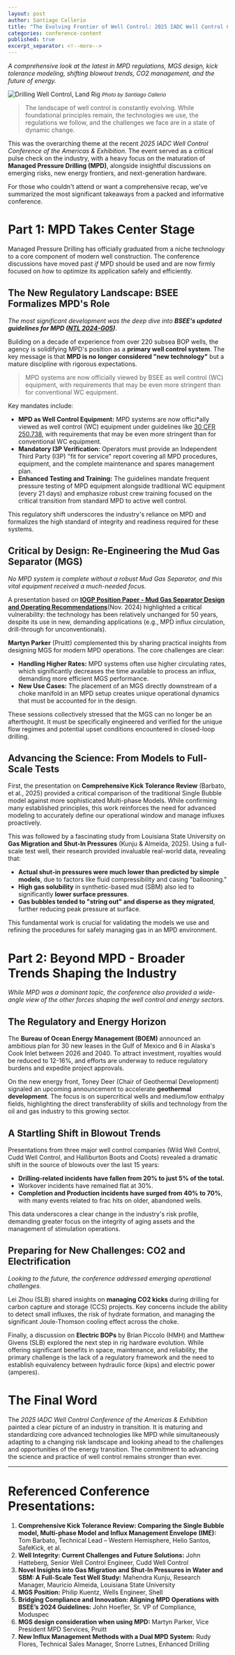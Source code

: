 ```yaml
---
layout: post
author: Santiago Callerio
title: "The Evolving Frontier of Well Control: 2025 IADC Well Control Conference Review"
categories: conference-content
published: true
excerpt_separator: <!--more-->
---
```

*A comprehensive look at the latest in MPD regulations, MGS design, kick tolerance modeling, shifting blowout trends, CO2 management, and the future of energy.*

![Drilling Well Control, Land Rig]({{site.baseurl}}/images/20180224_123206~2.jpg)
*<small>Photo by Santiago Callerio
<br /></small>*

> The landscape of well control is constantly evolving. While foundational principles remain, the technologies we use, the regulations we follow, and the challenges we face are in a state of dynamic change.

This was the overarching theme at the recent *2025 IADC Well Control Conference of the Americas & Exhibition*. The event served as a critical pulse check on the industry, with a heavy focus on the maturation of **Managed Pressure Drilling (MPD)**, alongside insightful discussions on emerging risks, new energy frontiers, and next-generation hardware.

For those who couldn't attend or want a comprehensive recap, we've summarized the most significant takeaways from a packed and informative conference.
<!--more-->

# Part 1: MPD Takes Center Stage

Managed Pressure Drilling has officially graduated from a niche technology to a core component of modern well construction. The conference discussions have moved past *if* MPD should be used and are now firmly focused on *how* to optimize its application safely and efficiently.

## The New Regulatory Landscape: BSEE Formalizes MPD's Role
*The most significant development was the deep dive into **BSEE's updated guidelines for MPD ([NTL 2024-G05](https://www.bsee.gov/sites/bsee.gov/files/2024-11/BSEE%20NTL%20No.%202024-G05%20Managed%20Pressure%20Drilling%20Projects%20Using%20a%20Subsea%20Blow%20Out%20Preventer.pdf))***.

Building on a decade of experience from over 220 subsea BOP wells, the agency is solidifying MPD's position as a **primary well control system**. The key message is that **MPD is no longer considered "new technology"** but a mature discipline with rigorous expectations.

> MPD systems are now officially viewed by BSEE as well control (WC) equipment, with requirements that may be even more stringent than for conventional WC equipment.

Key mandates include:
*   **MPD as Well Control Equipment:** MPD systems are now offici*ally viewed as well control (WC) equipment under guidelines like [30 CFR 250.738](https://www.govinfo.gov/content/pkg/CFR-2024-title30-vol2/pdf/CFR-2024-title30-vol2-sec250-738.pdf), with requirements that may be even more stringent than for conventional WC equipment.
*   **Mandatory I3P Verification:** Operators must provide an Independent Third Party (I3P) "fit for service" report covering all MPD procedures, equipment, and the complete maintenance and spares management plan.
*   **Enhanced Testing and Training:** The guidelines mandate frequent pressure testing of MPD equipment alongside traditional WC equipment (every 21 days) and emphasize robust crew training focused on the critical transition from standard MPD to active well control.

This regulatory shift underscores the industry's reliance on MPD and formalizes the high standard of integrity and readiness required for these systems.

## Critical by Design: Re-Engineering the Mud Gas Separator (MGS)
*No MPD system is complete without a robust Mud Gas Separator, and this vital equipment received a much-needed focus.*

A presentation based on **[IOGP Position Paper - Mud Gas Separator Design and Operating Recommendations](https://www.iogp.org/bookstore/product/mud-gas-separator-design-and-operating-recommendations/)**(Nov. 2024) highlighted a critical vulnerability: the technology has been relatively unchanged for 50 years, despite its use in new, demanding applications (e.g., MPD influx circulation, drill-through for unconventionals). 

**Martyn Parker** (Pruitt) complemented this by sharing practical insights from designing MGS for modern MPD operations. The core challenges are clear:

- **Handling Higher Rates:** MPD systems often use higher circulating rates, which significantly decreases the time available to process an influx, demanding more efficient MGS performance.
- **New Use Cases:** The placement of an MGS directly downstream of a choke manifold in an MPD setup creates unique operational dynamics that must be accounted for in the design.

These sessions collectively stressed that the MGS can no longer be an afterthought. It must be specifically engineered and verified for the unique flow regimes and potential upset conditions encountered in closed-loop drilling.

## Advancing the Science: From Models to Full-Scale Tests

First, the presentation on **Comprehensive Kick Tolerance Review** (Barbato, et al., 2025) provided a critical comparison of the traditional Single Bubble model against more sophisticated Multi-phase Models. While confirming many established principles, this work reinforces the need for advanced modeling to accurately define our operational window and manage influxes proactively.

This was followed by a fascinating study from Louisiana State University on **Gas Migration and Shut-In Pressures** (Kunju & Almeida, 2025). Using a full-scale test well, their research provided invaluable real-world data, revealing that:

- **Actual shut-in pressures were much lower than predicted by simple models**, due to factors like fluid compressibility and casing "ballooning."
- **High gas solubility** in synthetic-based mud (SBM) also led to significantly **lower surface pressures**.
- **Gas bubbles tended to "string out" and disperse as they migrated**, further reducing peak pressure at surface.

This fundamental work is crucial for validating the models we use and refining the procedures for safely managing gas in an MPD environment.

# Part 2: Beyond MPD - Broader Trends Shaping the Industry

*While MPD was a dominant topic, the conference also provided a wide-angle view of the other forces shaping the well control and energy sectors.*

## The Regulatory and Energy Horizon
The **Bureau of Ocean Energy Management (BOEM)** announced an ambitious plan for 30 new leases in the Gulf of Mexico and 6 in Alaska's Cook Inlet between 2026 and 2040. To attract investment, royalties would be reduced to 12-16%, and efforts are underway to reduce regulatory burdens and expedite project approvals.

On the new energy front, Toney Deer (Chair of Geothermal Development) signaled an upcoming announcement to accelerate **geothermal development**. The focus is on supercritical wells and medium/low enthalpy fields, highlighting the direct transferability of skills and technology from the oil and gas industry to this growing sector.

## A Startling Shift in Blowout Trends
Presentations from three major well control companies (Wild Well Control, Cudd Well Control, and Halliburton Boots and Coots) revealed a dramatic shift in the source of blowouts over the last 15 years:
*   **Drilling-related incidents have fallen from 20% to just 5% of the total.**
*   Workover incidents have remained flat at 30%.
*   **Completion and Production incidents have surged from 40% to 70%**, with many events related to frac hits on older, abandoned wells.

This data underscores a clear change in the industry's risk profile, demanding greater focus on the integrity of aging assets and the management of stimulation operations.

## Preparing for New Challenges: CO2 and Electrification
*Looking to the future, the conference addressed emerging operational challenges.*

Lei Zhou (SLB) shared insights on **managing CO2 kicks** during drilling for carbon capture and storage (CCS) projects. Key concerns include the ability to detect small influxes, the risk of hydrate formation, and managing the significant Joule-Thomson cooling effect across the choke.

Finally, a discussion on **Electric BOPs** by Brian Piccolo (HMH) and Matthew Givens (SLB) explored the next step in rig hardware evolution. While offering significant benefits in space, maintenance, and reliability, the primary challenge is the lack of a regulatory framework and the need to establish equivalency between hydraulic force (kips) and electric power (amperes).

# The Final Word

The *2025 IADC Well Control Conference of the Americas & Exhibition* painted a clear picture of an industry in transition. It is maturing and standardizing core advanced technologies like MPD while simultaneously adapting to a changing risk landscape and looking ahead to the challenges and opportunities of the energy transition. The commitment to advancing the science and practice of well control remains stronger than ever.

---

# Referenced Conference Presentations:

1.  **Comprehensive Kick Tolerance Review: Comparing the Single Bubble model, Multi-phase Model and Influx Management Envelope (IME):** Tom Barbato, Technical Lead – Western Hemisphere, Helio Santos, SafeKick, et al.
2.  **Well Integrity: Current Challenges and Future Solutions:** John Hatteberg, Senior Well Control Engineer, Cudd Well Control
3.  **Novel Insights into Gas Migration and Shut-In Pressures in Water and SBM: A Full-Scale Test Well Study:** Mahendra Kunju, Research Manager, Mauricio Almeida, Louisiana State University
4.  **MGS Position:** Philip Kuentz, Wells Engineer, Shell
5.  **Bridging Compliance and Innovation: Aligning MPD Operations with BSEE’s 2024 Guidelines:** John Hoefler, Sr. VP of Compliance, Moduspec
6.  **MGS design consideration when using MPD:** Martyn Parker, Vice President MPD Services, Pruitt
7.  **New Influx Management Methods with a Dual MPD System:** Rudy Flores, Technical Sales Manager, Snorre Lutnes, Enhanced Drilling
